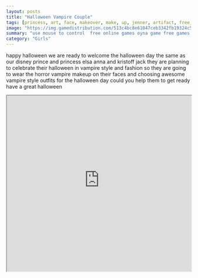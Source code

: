 ```yaml
---
layout: posts
title: "Halloween Vampire Couple"
tags: [princess, art, face, makeover, make, up, jenner, artifact, free, online, games, oyna, game, free, games, play, play, games]
image: "https://img.gamedistribution.com/513c4bc8e61047ceb3342fb19324c5cf-512x384.jpeg"
summary: "use mouse to control  free online games oyna game free games play play games"
category: "Girls"
---
```


happy halloween we are ready to welcome the halloween day the same as our disney prince and princess elsa anna and kristoff jack they are planning to celebrate their halloween in vampire style and fashion so they are going to wear the horror vampire makeup on their faces and choosing awesome vampire style outfits for the halloween day could you help them to get ready have a great halloween

<iframe width="100%" height="480px;" src="https://html5.gamedistribution.com/513c4bc8e61047ceb3342fb19324c5cf/"></iframe>